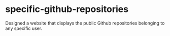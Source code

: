 # specific-github-repositories
Designed a website that displays the public Github repositories belonging to any specific user.
